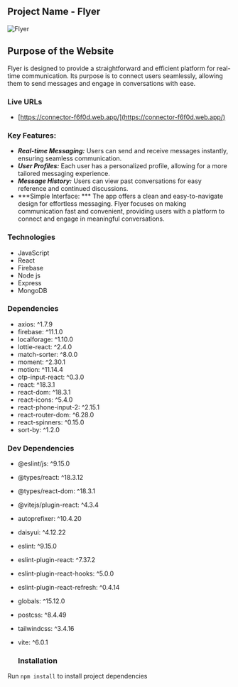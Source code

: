 ## Project Name - Flyer
![Flyer](https://i.postimg.cc/2jXHcgw2/New-Collection-With-Laptop-Mockup-Instagram-Post.jpg)
## Purpose of the Website
Flyer is designed to provide a straightforward and efficient platform for real-time communication. Its purpose is to connect users seamlessly, allowing them to send messages and engage in conversations with ease.
### Live URLs 
- [https://connector-f6f0d.web.app/](https://connector-f6f0d.web.app/)

### Key Features:
- ***Real-time Messaging:*** Users can send and receive messages instantly, ensuring seamless communication.
- ***User Profiles:***  Each user has a personalized profile, allowing for a more tailored messaging experience.
- ***Message History:***  Users can view past conversations for easy reference and continued discussions.
- ***Simple Interface: ***  The app offers a clean and easy-to-navigate design for effortless messaging.
  Flyer focuses on making communication fast and convenient, providing users with a platform to connect and engage in meaningful conversations.

### Technologies
-  JavaScript
-  React
-  Firebase
-  Node js
-  Express
-  MongoDB


 ### Dependencies
- axios: ^1.7.9  
- firebase: ^11.1.0  
- localforage: ^1.10.0  
- lottie-react: ^2.4.0  
- match-sorter: ^8.0.0  
- moment: ^2.30.1  
- motion: ^11.14.4  
- otp-input-react: ^0.3.0  
- react: ^18.3.1  
- react-dom: ^18.3.1  
- react-icons: ^5.4.0  
- react-phone-input-2: ^2.15.1  
- react-router-dom: ^6.28.0  
- react-spinners: ^0.15.0  
- sort-by: ^1.2.0  

 ### Dev Dependencies
- @eslint/js: ^9.15.0  
- @types/react: ^18.3.12  
- @types/react-dom: ^18.3.1  
- @vitejs/plugin-react: ^4.3.4  
- autoprefixer: ^10.4.20  
- daisyui: ^4.12.22  
- eslint: ^9.15.0  
- eslint-plugin-react: ^7.37.2  
- eslint-plugin-react-hooks: ^5.0.0  
- eslint-plugin-react-refresh: ^0.4.14  
- globals: ^15.12.0  
- postcss: ^8.4.49  
- tailwindcss: ^3.4.16  
- vite: ^6.0.1

  ### Installation
Run ```npm install``` to install project dependencies
